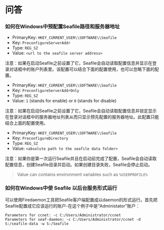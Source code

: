 # 问答

### 如何在Windows中预配置Seafile路径和服务器地址

- PrimaryKey: `HKEY_CURRENT_USER\\SOFTWARE\\Seafile`
- Key: `PreconfigureServerAddr`
- Type: `REG_SZ`
- Value: `<url to the seafile server address>`

注意：如果在启动Seafile之前设置了它，Seafile会自动读取配置信息并显示在登录对话框中的账户列表里。该配置可以结合下面的配置使用，也可以忽略下面的配置。

- PrimaryKey: `HKEY_CURRENT_USER\\SOFTWARE\\Seafile`
- Key: `PreconfigureServerAddrOnly`
- Type: `REG_SZ`
- Value: `1` (stands for enable) or `0` (stands for disable)

注意：如果在启动Seafile之前设置了它，Seafile会自动读取配置信息并锁定显示在登录对话框中的服务器地址列表从而只显示预先配置的服务器地址。此配置只能结合上面的配置使用。

- PrimaryKey: `HKEY_CURRENT_USER\\SOFTWARE\\Seafile`
- Key: `PreconfigureDirectory`
- Type: `REG_SZ`
- Value: `<absolute path to the seafile data folder>`

注意：如果你是第一次运行Seafile并且在启动前完成了配置，Seafile会自动读取配置信息，创建Seafile目录并启动。如果创建目录失败，Seafile会停止启动。

> Value can contains environment variables such as `%USERPROFILE%`

### 如何在Windows中使 Seafile 以后台服务形式运行

可以使用Firedaemon工具把Seafile客户端配置成以daemon的形式运行。首先把Seafile配置成它应该运行的账户-在这个例子中是“Administator”账户：


```
Parameters for ccnet: -c C:/Users/Administrator/ccnet
Parameters for seaf-daemon: -c C:/Users/Administrator/ccnet -d S:/seafile-data -w S:/Seafile
```


